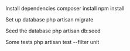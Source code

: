 Install dependencies
composer install
npm install

Set up database
php artisan migrate

Seed the database
php artisan db:seed

Some tests
php artisan test --filter unit